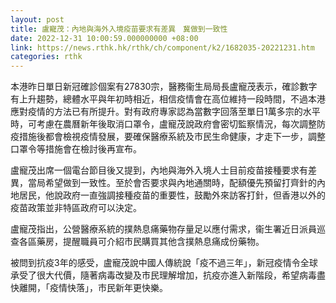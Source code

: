```yaml
---
layout: post
title: 盧寵茂：內地與海外入境疫苗要求有差異　冀做到一致性
date: 2022-12-31 10:00:59.000000000 +08:00
link: https://news.rthk.hk/rthk/ch/component/k2/1682035-20221231.htm
categories: rthk
---
```


本港昨日單日新冠確診個案有27830宗，醫務衞生局局長盧寵茂表示，確診數字有上升趨勢，總體水平與年初時相近，相信疫情會在高位維持一段時間，不過本港應對疫情的方法已有所提升。對有政府專家認為當數字回落至單日1萬多宗的水平時，可考慮在農曆新年後取消口罩令，盧寵茂說政府會密切監察情況，每次調整防疫措施後都會檢視疫情發展，要確保醫療系統及市民生命健康，才走下一步，調整口罩令等措施會在檢討後再宣布。

盧寵茂出席一個電台節目後又提到，內地與海外入境人士目前疫苗接種要求有差異，當局希望做到一致性。至於會否要求與內地通關時，配額優先預留打齊針的內地居民，他說政府一直強調接種疫苗的重要性，鼓勵外來訪客打針，但香港以外的疫苗政策並非特區政府可以決定。

盧寵茂指出，公營醫療系統的撲熱息痛藥物存量足以應付需求，衞生署近日派員巡查各區藥房，提醒職員可介紹市民購買其他含撲熱息痛成份藥物。

被問到抗疫3年的感受，盧寵茂說中國人傳統說「疫不過三年」，新冠疫情令全球承受了很大代價，隨著病毒改變及市民理解增加，抗疫亦進入新階段，希望病毒盡快離開，「疫情快落」，市民新年更快樂。

